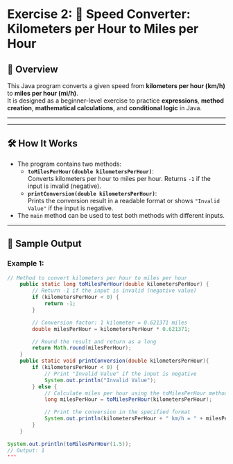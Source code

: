 # Exercise 2: 🚗 Speed Converter: Kilometers per Hour to Miles per Hour

## 📝 Overview

This Java program converts a given speed from **kilometers per hour (km/h)** to **miles per hour (mi/h)**.  
It is designed as a beginner-level exercise to practice **expressions**, **method creation**, **mathematical calculations**, and **conditional logic** in Java.

---

---

## 🛠️ How It Works

- The program contains two methods:
    - **`toMilesPerHour(double kilometersPerHour)`**:  
      Converts kilometers per hour to miles per hour. Returns `-1` if the input is invalid (negative).
    - **`printConversion(double kilometersPerHour)`**:  
      Prints the conversion result in a readable format or shows `"Invalid Value"` if the input is negative.
- The `main` method can be used to test both methods with different inputs.

---

## 🚀 Sample Output

### Example 1:
```java
// Method to convert kilometers per hour to miles per hour
    public static long toMilesPerHour(double kilometersPerHour) {
        // Return -1 if the input is invalid (negative value)
        if (kilometersPerHour < 0) {
            return -1;
        }

        // Conversion factor: 1 kilometer = 0.621371 miles
        double milesPerHour = kilometersPerHour * 0.621371;

        // Round the result and return as a long
        return Math.round(milesPerHour);
    }
    public static void printConversion(double kilometersPerHour){
        if (kilometersPerHour < 0) {
            // Print "Invalid Value" if the input is negative
            System.out.println("Invalid Value");
        } else {
            // Calculate miles per hour using the toMilesPerHour method
            long milesPerHour = toMilesPerHour(kilometersPerHour);

            // Print the conversion in the specified format
            System.out.println(kilometersPerHour + " km/h = " + milesPerHour + " mi/h");
        }
    }

System.out.println(toMilesPerHour(1.5));
// Output: 1
'''

